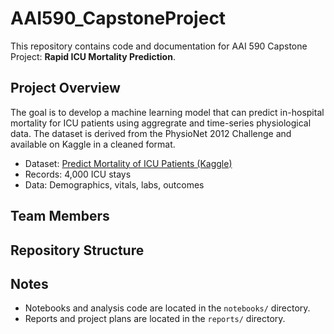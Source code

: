 # AAI590_CapstoneProject

This repository contains code and documentation for  AAI 590 Capstone Project: **Rapid ICU Mortality Prediction**.

## Project Overview

The goal is to develop a machine learning model that can predict in-hospital mortality for ICU patients using aggregrate and time-series physiological data. The dataset is derived from the PhysioNet 2012 Challenge and available on Kaggle in a cleaned format.

- Dataset: [Predict Mortality of ICU Patients (Kaggle)](https://www.kaggle.com/datasets/msafi04/predict-mortality-of-icu-patients-physionet/data)
- Records: 4,000 ICU stays
- Data: Demographics, vitals, labs, outcomes

## Team Members


## Repository Structure


## Notes

- Notebooks and analysis code are located in the `notebooks/` directory.
- Reports and project plans are located in the `reports/` directory.

